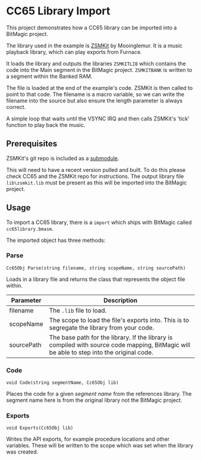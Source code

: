# CC65 Library Import

This project demonstrates how a CC65 library can be imported into a BitMagic project.

The library used in the example is [ZSMKit](https://github.com/mooinglemur/zsmkit) by Mooinglemur. It is a music playback library, which can play exports from Furnace.

It loads the library and outputs the libraries `ZSMKITLIB` which contains the code into the Main segment in the BitMagic project. `ZSMKITBANK` is written to a segment within the Banked RAM.

The file is loaded at the end of the example's code. ZSMKit is then called to point to that code. The filename is a macro variable, so we can write the filename into the source but also ensure the length parameter is always correct.

A simple loop that waits until the VSYNC IRQ and then calls ZSMKit's 'tick' function to play back the music.

## Prerequisites

ZSMKit's git repo is included as a [submodule](https://git-scm.com/book/en/v2/Git-Tools-Submodules).

This will need to have a recent version pulled and built. To do this please check CC65 and the ZSMKit repo for instructions. The output library file `lib\zsmkit.lib` must be present as this will be imported into the BitMagic project.

## Usage

To import a CC65 library, there is a `import` which ships with BitMagic called `cc65library.bmasm`.

The imported object has three methods:

### Parse

`Cc65Obj Parse(string filename, string scopeName, string sourcePath)`

Loads in a library file and returns the class that represents the object file within.

| Parameter | Description |
| --------- | ----------- |
| filename  | The `.lib` file to load. |
| scopeName | The scope to load the file's exports into. This is to segregate the library from your code. |
| sourcePath | The base path for the library. If the library is compiled with source code mapping, BitMagic will be able to step into the original code. |

### Code

`void Code(string segmentName, Cc65Obj lib)`

Places the code for a given _segment name_ from the references library. The segment name here is from the original library not the BitMagic project.

### Exports

`void Exports(Cc65Obj lib)`

Writes the API exports, for example procedure locations and other variables. These will be written to the scope which was set when the library was created.
